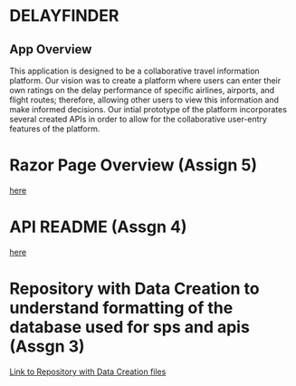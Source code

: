 # **DELAYFINDER**
## App Overview
This application is designed to be a collaborative travel information platform. Our vision was to create a platform where users can enter their own ratings on the delay performance of specific airlines, airports, and flight routes; therefore, allowing other users to view this information and make informed decisions. Our intial prototype of the platform incorporates several created APIs in order to allow for the collaborative user-entry features of the platform.

# Razor Page Overview (Assign 5)
[here](AirportDelayFinder/README.md)

# API README (Assgn 4)
[here](DelayFinderAPI/README.md)

# Repository with Data Creation to understand formatting of the database used for sps and apis (Assgn 3)
[Link to Repository with Data Creation files](https://github.com/vps00003/assgn3/blob/main/DatabaseData.sql)
